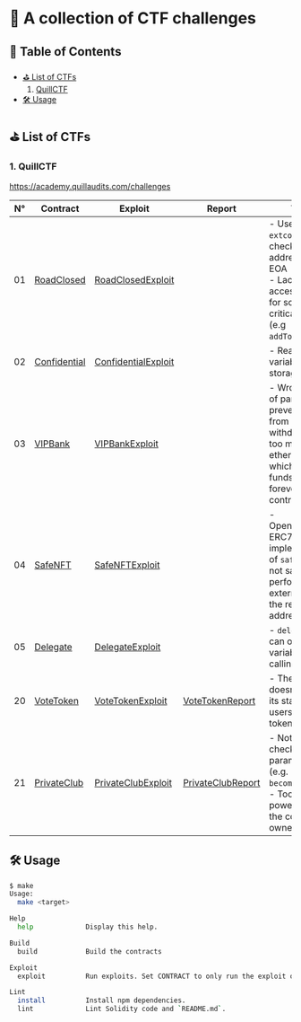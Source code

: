 # 🔐 A collection of CTF challenges

## 📌 Table of Contents

- [⛳️ List of CTFs](#%EF%B8%8F-list-of-ctfs)  
  1. [QuillCTF](#1-quillctf)
- [🛠️ Usage](#%EF%B8%8F-usage)

## ⛳️ List of CTFs

### 1. QuillCTF

<https://academy.quillaudits.com/challenges>

| N° | Contract                                  | Exploit                                                    | Report | Topic                                                                                                                                |
|----|-------------------------------------------|------------------------------------------------------------|--------|--------------------------------------------------------------------------------------------------------------------------------------|
| 01 | [RoadClosed](src/QuillCTF/RoadClosed.sol) | [RoadClosedExploit](test/QuillCTF/RoadClosedExploit.t.sol) |        | - Use of `extcodesize` to check if an address is an EOA<br>- Lack of access control for some critical methods (e.g `addToWhitelist`) |
| 02 | [Confidential](src/QuillCTF/Confidential.sol) | [ConfidentialExploit](test/QuillCTF/ConfidentialExploit.t.sol) | | - Read private variables from storage
| 03 | [VIPBank](src/QuillCTF/VIPBank.sol) | [VIPBankExploit](test/QuillCTF/VIPBankExploit.t.sol) | | - Wrong check of parameter to prevent users from withdrawing too many ethers at a time which leads to funds locked forever in the contract.
| 04 | [SafeNFT](src/QuillCTF/SafeNFT.sol) | [SafeNFTExploit](test/QuillCTF/SafeNFTExploit.t.sol) | | - OpenZeppelin's ERC721 implementation of `safeMint` is not safe and performs an external call to the receiver address.
| 05 | [Delegate](src/QuillCTF/Delegate.sol) | [DelegateExploit](test/QuillCTF/SafeNFTExploit.t.sol) | | - `delegatecall` can override variables of the calling contract.
| 20 | [VoteToken](src/QuillCTF/VoteToken.sol) | [VoteTokenExploit](test/QuillCTF/VoteTokenExploit.t.sol) | [VoteTokenReport](reports/QuillCTF/VoteToken.md) | - The contract doesn't update its state when users transfer tokens
| 21 | [PrivateClub](src/QuillCTF/PrivateClub.sol) | [PrivateClubExploit](test/QuillCTF/PrivateClubExploit.t.sol) | [PrivateClubReport](reports/QuillCTF/PrivateClub.md) | - Not enough check of the parameters (e.g. `becomeMember`)<br>- Too much power given to the contract owner

## 🛠️ Usage

```bash
$ make
Usage:
  make <target>

Help
  help             Display this help.

Build
  build            Build the contracts

Exploit
  exploit          Run exploits. Set CONTRACT to only run the exploit of a specific contract and DEBUG to true to show traces: `make exploit CONTRACT=RoadClosed DEBUG=true`.

Lint
  install          Install npm dependencies.
  lint             Lint Solidity code and `README.md`.
```
